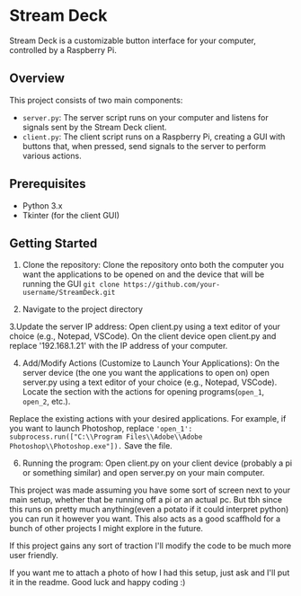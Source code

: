 # Stream Deck

Stream Deck is a customizable button interface for your computer, controlled by a Raspberry Pi.

## Overview

This project consists of two main components:
- `server.py`: The server script runs on your computer and listens for signals sent by the Stream Deck client.
- `client.py`: The client script runs on a Raspberry Pi, creating a GUI with buttons that, when pressed, send signals to the server to perform various actions.

## Prerequisites

- Python 3.x
- Tkinter (for the client GUI)

## Getting Started

1. Clone the repository:
   Clone the repository onto both the computer you want the applications to be opened on and the device that will be running the GUI
   ``git clone https://github.com/your-username/StreamDeck.git``

3. Navigate to the project directory
 
3.Update the server IP address:
  Open client.py using a text editor of your choice (e.g., Notepad, VSCode).
  On the client device open client.py and replace '192.168.1.21' with the IP address of your computer.
  
4. Add/Modify Actions (Customize to Launch Your Applications):
  On the server device (the one you want the applications to open on) open server.py using a text editor of your choice (e.g., Notepad, VSCode).
  Locate the section with the actions for opening programs(``open_1``, ``open_2``, etc.).

  Replace the existing actions with your desired applications. For example, if you want to launch Photoshop, replace ``'open_1': subprocess.run(["C:\\Program Files\\Adobe\\Adobe Photoshop\\Photoshop.exe"]).``
  Save the file.

6. Running the program:
   Open client.py on your client device (probably a pi or something similar) and open server.py on your main computer.

This project was made assuming you have some sort of screen next to your main setup, whether that be running off a pi or an actual pc. But tbh since this runs on pretty much anything(even a potato if it could interpret python) you can run it however you want. This also acts as a good scaffhold for a bunch of other projects I might explore in the future.

If this project gains any sort of traction I'll modify the code to be much more user friendly.

If you want me to attach a photo of how I had this setup, just ask and I'll put it in the readme.
Good luck and happy coding :)
